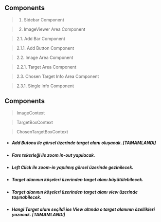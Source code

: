 ## Components
> 1. Sidebar Component

> 2. ImageViewer Area Component

> 2.1. Add Bar Component 

> 2.1.1. Add Button Component

> 2.2. Image Area Component

> 2.2.1. Target Area Component

> 2.3. Chosen Target Info Area Component

> 2.3.1. Single Info Component

## Components
> ImageContext

> TargetBoxContext

> ChosenTargetBoxContext


* #####  Add Butonu ile görsel üzerinde target alanı oluşacak.  [TAMAMLANDI]

* #####  Fare tekerleği ile zoom in-out yapılacak.

* #####  Left Click ile zoom-in yapılmış görsel üzerinde gezinilecek.

* #####  Target alanının köşeleri üzerinden target alanı büyütülebilecek.

* #####  Target alanının köşeleri üzerinden target alanı view üzerinde taşınabilecek.

* #####  Hangi Target alanı seçildi ise View altında o target alanının özellikleri yazacak. [TAMAMLANDI]
